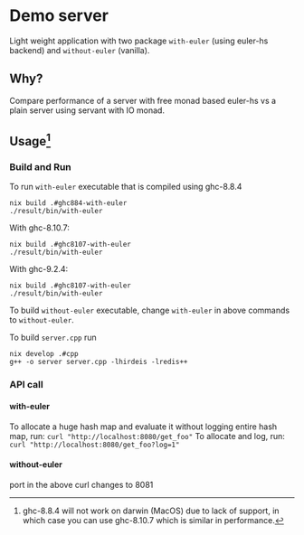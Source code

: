 # Demo server

Light weight application with two package `with-euler` (using euler-hs backend) and `without-euler` (vanilla).

## Why?

Compare performance of a server with free monad based euler-hs vs a plain server using servant with IO monad.

## Usage[^1]
[^1]: ghc-8.8.4 will not work on darwin (MacOS) due to lack of support, in which case you can use ghc-8.10.7 which is similar in performance.

### Build and Run
To run `with-euler` executable that is compiled using ghc-8.8.4
```
nix build .#ghc884-with-euler
./result/bin/with-euler
```
With ghc-8.10.7:
```
nix build .#ghc8107-with-euler
./result/bin/with-euler
```
With ghc-9.2.4:
```
nix build .#ghc8107-with-euler
./result/bin/with-euler
```

To build `without-euler` executable, change `with-euler` in above commands to `without-euler`. 

To build `server.cpp` run 
```
nix develop .#cpp
g++ -o server server.cpp -lhirdeis -lredis++
```
### API call
#### with-euler
To allocate a huge hash map and evaluate it without logging entire hash map, run:
`curl "http://localhost:8080/get_foo"`
To allocate and log, run:
`curl "http://localhost:8080/get_foo?log=1"`
#### without-euler
port in the above curl changes to 8081
